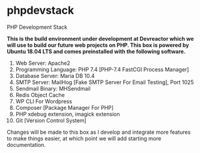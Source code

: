 # phpdevstack
PHP Development Stack

**This is the build environment under development at Devreactor which we will use to build our future web projects on PHP. This box is powered by Ubuntu 18.04 LTS and comes preinstalled with the following software.**

1. Web Server: Apache2
2. Programming Language: PHP 7.4 [PHP-7.4 FastCGI Process Manager]
3. Database Server: Maria DB 10.4
4. SMTP Server: MailHog [Fake SMTP Server For Email Testing], Port 1025
5. Sendmail Binary: MHSendmail
6. Redis Object Cache
7. WP CLI For Wordpress
8. Composer [Package Manager For PHP]
9. PHP xdebug extension, imagick extension
10. Git [Version Control System]

Changes will be made to this box as I develop and integrate more features to make things easier, at which point we will add starting more documentation.
